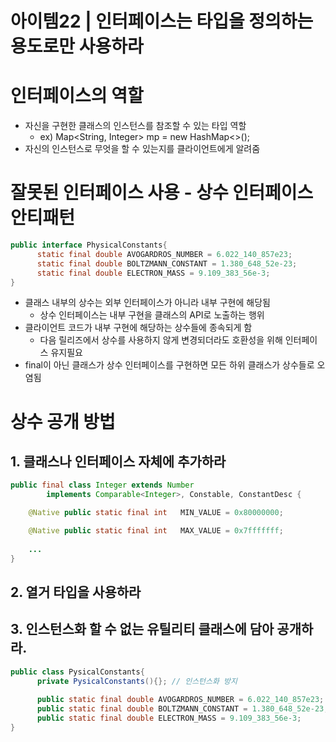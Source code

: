 # 아이템22 | 인터페이스는 타입을 정의하는 용도로만 사용하라

# 인터페이스의 역할

- 자신을 구현한 클래스의 인스턴스를 참조할 수 있는 타입 역할
    - ex) Map<String, Integer> mp = new HashMap<>();
- 자신의 인스턴스로 무엇을 할 수 있는지를 클라이언트에게 알려줌

# 잘못된 인터페이스 사용 - 상수 인터페이스 안티패턴

```java
public interface PhysicalConstants{
      static final double AVOGARDROS_NUMBER = 6.022_140_857e23;
      static final double BOLTZMANN_CONSTANT = 1.380_648_52e-23;
      static final double ELECTRON_MASS = 9.109_383_56e-3;
}
```

- 클래스 내부의 상수는 외부 인터페이스가 아니라 내부 구현에 해당됨
    - 상수 인터페이스는 내부 구현을 클래스의 API로 노출하는 행위
- 클라이언트 코드가 내부 구현에 해당하는 상수들에 종속되게 함
    - 다음 릴리즈에서 상수를 사용하지 않게 변경되더라도 호환성을 위해 인터페이스 유지필요
- final이 아닌 클래스가 상수 인터페이스를 구현하면 모든 하위 클래스가 상수들로 오염됨

# 상수 공개 방법

## 1. 클래스나 인터페이스 자체에 추가하라

```java
public final class Integer extends Number
        implements Comparable<Integer>, Constable, ConstantDesc {

    @Native public static final int   MIN_VALUE = 0x80000000;

    @Native public static final int   MAX_VALUE = 0x7fffffff;
 
    ...   
}
```

## 2. 열거 타입을 사용하라

## 3. 인스턴스화 할 수 없는 유틸리티 클래스에 담아 공개하라.
```java
public class PysicalConstants{
      private PysicalConstants(){}; // 인스턴스화 방지
      
      public static final double AVOGARDROS_NUMBER = 6.022_140_857e23;
      public static final double BOLTZMANN_CONSTANT = 1.380_648_52e-23;
      public static final double ELECTRON_MASS = 9.109_383_56e-3;
}
```
